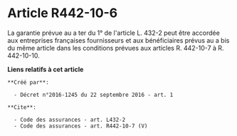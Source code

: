 # Article R442-10-6

La garantie prévue au a ter du 1° de l'article L. 432-2 peut être accordée aux entreprises françaises fournisseurs et aux
bénéficiaires prévus au a bis du même article dans les conditions prévues aux articles R. 442-10-7 à R. 442-10-10.

**Liens relatifs à cet article**

	**Créé par**:

	  - Décret n°2016-1245 du 22 septembre 2016 - art. 1

	**Cite**:

	  - Code des assurances - art. L432-2
	  - Code des assurances - art. R442-10-7 (V)
